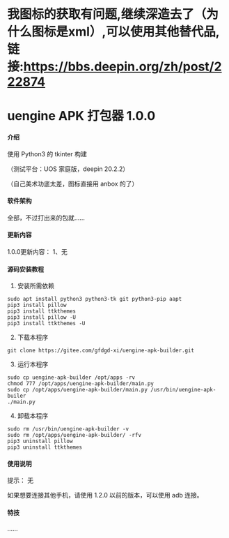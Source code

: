 # 我图标的获取有问题,继续深造去了（为什么图标是xml）,可以使用其他替代品,链接:https://bbs.deepin.org/zh/post/222874

# uengine APK 打包器 1.0.0

#### 介绍

使用 Python3 的 tkinter 构建

（测试平台：UOS 家庭版，deepin 20.2.2）

（自己美术功底太差，图标直接用 anbox 的了）

#### 软件架构
全部，不过打出来的包就……

#### 更新内容

1.0.0更新内容：
1、无


#### 源码安装教程

1.  安装所需依赖

```
sudo apt install python3 python3-tk git python3-pip aapt
pip3 install pillow
pip3 install ttkthemes
pip3 install pillow -U
pip3 install ttkthemes -U
```

2.  下载本程序

```
git clone https://gitee.com/gfdgd-xi/uengine-apk-builder.git
```

3.  运行本程序

```
sudo cp uengine-apk-builder /opt/apps -rv
chmod 777 /opt/apps/uengine-apk-builder/main.py
sudo cp /opt/apps/uengine-apk-builder/main.py /usr/bin/uengine-apk-builer
./main.py
```

4.  卸载本程序
```
sudo rm /usr/bin/uengine-apk-builder -v
sudo rm /opt/apps/uengine-apk-builder/ -rfv
pip3 uninstall pillow
pip3 uninstall ttkthemes
```

#### 使用说明

提示：
无

如果想要连接其他手机，请使用 1.2.0 以前的版本，可以使用 adb 连接。


#### 特技

……
